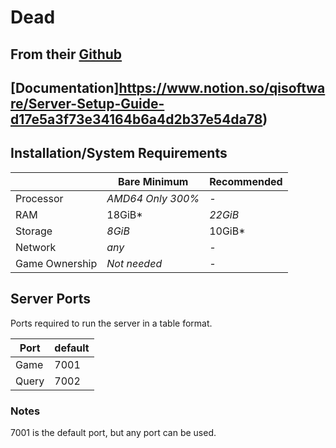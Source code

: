 # Dead

<!--Please remove these comments and irelevent parts for the server egg your adding before summiting a PR request-->

## From their [Github](https://github.com/QI-Software/deadmatterpublic)

## [Documentation]https://www.notion.so/qisoftware/Server-Setup-Guide-d17e5a3f73e34164b6a4d2b37e54da78)


## Installation/System Requirements
<!--Make changes to reflect the server minimum/recommended hardware specs-->
|  | Bare Minimum | Recommended |
|---------|---------|---------|
| Processor | *AMD64 Only 300%* | *-* |
| RAM | 18GiB* | *22GiB* |
| Storage | *8GiB* | 10GiB* |
| Network | *any* | *-* |
| Game Ownership | *Not needed* | *-* |

## Server Ports

Ports required to run the server in a table format.

| Port    | default |
|---------|---------|
| Game    | 7001    |
| Query    | 7002   |

### Notes

<!--Notes about the server ports.-->
7001 is the default port, but any port can be used.
